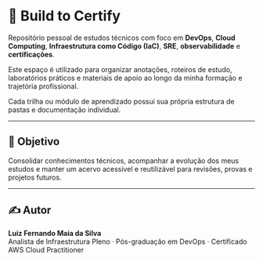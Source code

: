 # 🚀 Build to Certify

Repositório pessoal de estudos técnicos com foco em **DevOps**, **Cloud Computing**, **Infraestrutura como Código (IaC)**, **SRE**, **observabilidade** e **certificações**.

Este espaço é utilizado para organizar anotações, roteiros de estudo, laboratórios práticos e materiais de apoio ao longo da minha formação e trajetória profissional.

Cada trilha ou módulo de aprendizado possui sua própria estrutura de pastas e documentação individual.

---

## 🎯 Objetivo

Consolidar conhecimentos técnicos, acompanhar a evolução dos meus estudos e manter um acervo acessível e reutilizável para revisões, provas e projetos futuros.

---

## ✍️ Autor

**Luiz Fernando Maia da Silva**  
Analista de Infraestrutura Pleno · Pós-graduação em DevOps · Certificado AWS Cloud Practitioner

